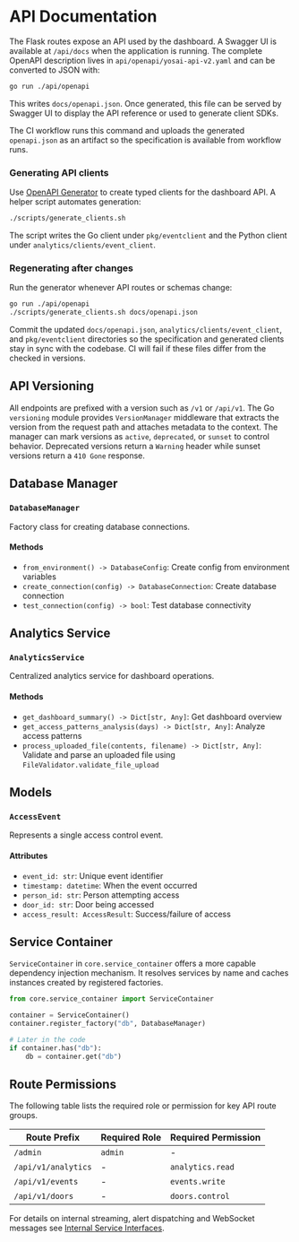 # API Documentation

The Flask routes expose an API used by the dashboard. A Swagger UI is
available at `/api/docs` when the application is running. The complete
OpenAPI description lives in `api/openapi/yosai-api-v2.yaml` and can be
converted to JSON with:

```bash
go run ./api/openapi
```

This writes `docs/openapi.json`. Once generated, this file can be served
by Swagger UI to display the API reference or used to generate client SDKs.

The CI workflow runs this command and uploads the generated `openapi.json` as an
artifact so the specification is available from workflow runs.

### Generating API clients

Use [OpenAPI Generator](https://openapi-generator.tech/) to create typed clients
for the dashboard API. A helper script automates generation:

```bash
./scripts/generate_clients.sh
```

The script writes the Go client under `pkg/eventclient` and the Python client
under `analytics/clients/event_client`.

### Regenerating after changes
Run the generator whenever API routes or schemas change:

```bash
go run ./api/openapi
./scripts/generate_clients.sh docs/openapi.json
```

Commit the updated `docs/openapi.json`, `analytics/clients/event_client`, and
`pkg/eventclient` directories so the specification and generated clients stay in
sync with the codebase. CI will fail if these files differ from the checked in
versions.

## API Versioning

All endpoints are prefixed with a version such as `/v1` or `/api/v1`.
The Go `versioning` module provides `VersionManager` middleware that extracts
the version from the request path and attaches metadata to the context. The
manager can mark versions as `active`, `deprecated`, or `sunset` to control
behavior. Deprecated versions return a `Warning` header while sunset versions
return a `410 Gone` response.

## Database Manager

### `DatabaseManager`

Factory class for creating database connections.

#### Methods

- `from_environment() -> DatabaseConfig`: Create config from environment variables
- `create_connection(config) -> DatabaseConnection`: Create database connection
- `test_connection(config) -> bool`: Test database connectivity

## Analytics Service

### `AnalyticsService`

Centralized analytics service for dashboard operations.

#### Methods

- `get_dashboard_summary() -> Dict[str, Any]`: Get dashboard overview
- `get_access_patterns_analysis(days) -> Dict[str, Any]`: Analyze access patterns
- `process_uploaded_file(contents, filename) -> Dict[str, Any]`: Validate and parse an uploaded file using `FileValidator.validate_file_upload`

## Models

### `AccessEvent`

Represents a single access control event.

#### Attributes

- `event_id: str`: Unique event identifier
- `timestamp: datetime`: When the event occurred
- `person_id: str`: Person attempting access
- `door_id: str`: Door being accessed
- `access_result: AccessResult`: Success/failure of access

## Service Container

`ServiceContainer` in `core.service_container` offers a more capable
dependency injection mechanism. It resolves services by name and caches
instances created by registered factories.

```python
from core.service_container import ServiceContainer

container = ServiceContainer()
container.register_factory("db", DatabaseManager)

# Later in the code
if container.has("db"):
    db = container.get("db")
```

## Route Permissions

The following table lists the required role or permission for key API route groups.

| Route Prefix | Required Role | Required Permission |
|--------------|---------------|--------------------|
| `/admin` | `admin` | - |
| `/api/v1/analytics` | - | `analytics.read` |
| `/api/v1/events` | - | `events.write` |
| `/api/v1/doors` | - | `doors.control` |

For details on internal streaming, alert dispatching and WebSocket messages see
[Internal Service Interfaces](internal_services.md).
